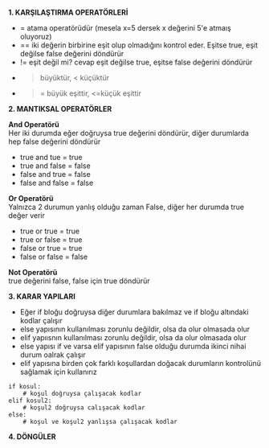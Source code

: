 **1. KARŞILAŞTIRMA OPERATÖRLERİ**

* = atama operatörüdür (mesela x=5 dersek x değerini 5'e atmaış oluyoruz)
* == iki değerin birbirine eşit olup olmadığını kontrol eder. Eşitse true, eşit değilse false değerini döndürür
* != eşit değil mi?
cevap eşit değilse true, eşitse false değerini döndürür
* > büyüktür, < küçüktür
* >= büyük eşittir, <=küçük eşittir

**2. MANTIKSAL OPERATÖRLER**

**And Operatörü**
<br>Her iki durumda eğer doğruysa true değerini döndürür, diğer durumlarda hep false değerini döndürür

* true and tue = true
* true and false = false
* false and true = false
* false and false = false

**Or Operatörü**
<br>Yalnızca 2 durumun yanlış olduğu zaman False, diğer her durumda true değer verir

* true or true = true 
* true or false = true
* false or true = true
* false or false = false

**Not Operatörü**
<br>true değerini false, false için true döndürür

**3. KARAR YAPILARI**

* Eğer if bloğu doğruysa diğer durumlara bakılmaz ve if bloğu altındaki kodlar çalışır
* else yapısının kullanılması zorunlu değildir, olsa da olur olmasada olur
* elif yapıısnın kullanılması zorunlu değildir, olsa da olur olmasada olur
* else yapısı if ve varsa elif yapısının false olduğu durumda ikinci nihai durum oalrak çalışır
* elif yapısına birden çok farklı koşullardan doğacak durumların kontrolünü sağlamak için kullanırız

```
if kosul:
    # koşul doğruysa çalışacak kodlar
elif kosul2:
    # koşul2 doğruysa calışacak kodlar
else:
    # koşul ve koşul2 yanlışsa çalışacak kodlar
```

**4. DÖNGÜLER**